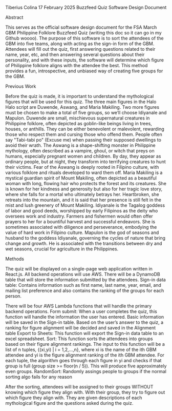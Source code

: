 Tiberius Colina
17 February 2025
Buzzfeed Quiz Software Design Document

Abstract

This serves as the official software design document for the FSA March GBM Philippine Folklore Buzzfeed Quiz (writing this doc so it can go in my Github woooo). The purpose of this software is to sort the attendees of the GBM into five teams, along with acting as the sign-in form of the GBM. Attendees will fill out the quiz, first answering questions related to their name, year, etc, and then answering several questions about their personality, and with these inputs, the software will determine which figure of Philippine folklore aligns with the attendee the best. This method provides a fun, introspective, and unbiased way of creating five groups for the GBM.

Previous Work

Before the quiz is made, it is important to understand the mythological figures that will be used for this quiz. The three main figures in the Halo Halo script are Duwende, Aswang, and Maria Makiling. Two more figures must be chosen to make a total of five groups, so we’ll choose Idiyanale and Mapulon.
Duwende are small, mischievous supernatural creatures in Philippine folklore, often depicted as goblin-like beings living in trees, houses, or anthills. They can be either benevolent or malevolent, rewarding those who respect them and cursing those who offend them. People often say "Tabi-tabi po" (Excuse me) when passing their supposed dwellings to avoid their wrath.
The Aswang is a shape-shifting monster in Philippine mythology, often described as a vampire, ghoul, or witch that preys on humans, especially pregnant women and children. By day, they appear as ordinary people, but at night, they transform into terrifying creatures to hunt their victims. Fear of the Aswang is deeply rooted in Filipino culture, with various folklore and rituals developed to ward them off.
Maria Makiling is a mystical guardian spirit of Mount Makiling, often depicted as a beautiful woman with long, flowing hair who protects the forest and its creatures. She is known for her kindness and generosity but also for her tragic love story, where she falls for a mortal who ultimately betrays her. Heartbroken, she retreats into the mountain, and it is said that her presence is still felt in the mist and lush greenery of Mount Makiling.
Idiyanale is the Tagalog goddess of labor and good deeds, worshipped by early Filipinos as the deity who oversees work and industry. Farmers and fishermen would often offer prayers to her for a bountiful harvest and successful endeavors. She is sometimes associated with diligence and perseverance, embodying the value of hard work in Filipino culture.
Mapulon is the god of seasons and husband to the goddess Idiyanale, governing the cycles of nature that bring change and growth. He is associated with the transitions between dry and wet seasons, crucial for agriculture in the Philippines. 

Methods
	
The quiz will be displayed on a single-page web application written in React.js. All backend operations will use AWS. There will be a DynamoDB table that will store the information submitted by the attendees.
Sign-in data table: Contains information such as first name, last name, year, email, and mailing list preference and also contains the ranking of the groups for each person.

There will be four AWS Lambda functions that will handle the primary backend operations.
Form submit: When a user completes the quiz, this function will handle the information the user has entered. Basic information will be saved in the Sign-in table. Based on the user’s answer to the quiz, a ranking for figure alignment will be decided and saved in the Alignment table
Export to Sheets: This function will export the Sign-in data table to an excel spreadsheet.
Sort: This function sorts the attendees into groups based on their figure alignment rankings. The input to this function will be a list of n tuples, {(xi​,yi​) | i = 1,2,…,n}, where xi is the name of the ith GBM attendee and yi​ is the figure alignment ranking of the ith GBM attendee. For each tuple, the algorithm goes through each figure in yi​ and checks if that group is full (group size >= floor(n / 5)). This will produce five approximately even groups.
RandomSort: Randomly assings people to groups if the normal sorting algo fails for any reason

After the sorting, attendees will be assigned to their groups WITHOUT knowing which figure they align with. With their group, they try to figure out which figure they align with. They are given descriptions of each mythological figure and the questions asked during the quiz.
